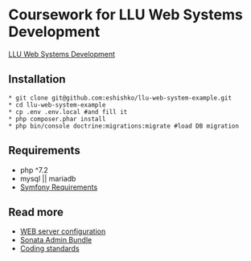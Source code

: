 # Coursework for LLU Web Systems Development

[LLU Web Systems Development](https://lais.llu.lv/lluis/kursa_apraksts/GINT6021/2)

## Installation

    * git clone git@github.com:eshishko/llu-web-system-example.git
    * cd llu-web-system-example
    * cp .env .env.local #and fill it
    * php composer.phar install
    * php bin/console doctrine:migrations:migrate #load DB migration

## Requirements
* php ^7.2
* mysql || mariadb
* [Symfony Requirements](https://symfony.com/doc/current/reference/requirements.html)
  
## Read more

* [WEB server configuration](https://symfony.com/doc/current/setup/web_server_configuration.html)
* [Sonata Admin Bundle](https://sonata-project.org/bundles/admin/3-x/doc/index.html)
* [Coding standards](https://symfony.com/doc/current/contributing/code/standards.html)
